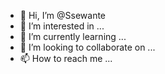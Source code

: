- 👋 Hi, I’m @Ssewante
- 👀 I’m interested in ...
- 🌱 I’m currently learning ...
- 💞️ I’m looking to collaborate on ...
- 📫 How to reach me ...

<!---
Ssewante/Ssewante is a ✨ special ✨ repository because its `README.md` (this file) appears on your GitHub profile.
You can click the Preview link to take a look at your changes.
--->
